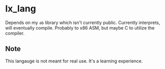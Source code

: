 # lx_lang
Depends on my `ab` library which isn't currently public.
Currently interprets, will eventually compile. Probably to x86 ASM, but maybe C to utilize the compiler.

## Note
This langauge is not meant for real use. It's a learning experience.
